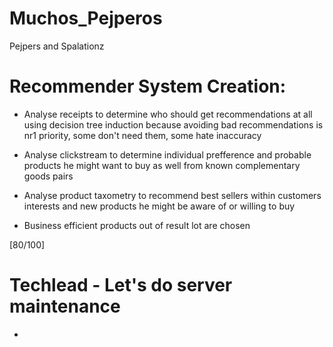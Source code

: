 # Muchos_Pejperos
Pejpers and Spalationz

Recommender System Creation: 
=============================================================

* Analyse receipts to determine who should get recommendations at all using decision tree induction because avoiding bad recommendations is nr1 priority, some don't need them, some hate inaccuracy 

* Analyse clickstream to determine individual prefference and probable products he might want to buy as well from known complementary goods pairs 

* Analyse product taxometry to recommend best sellers within customers interests and new products he might be aware of or willing to buy 

* Business efficient products out of result lot are chosen

[80/100]


Techlead - Let's do server maintenance
=============================================================

*
